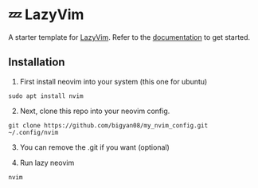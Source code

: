 # 💤 LazyVim

A starter template for [LazyVim](https://github.com/LazyVim/LazyVim).
Refer to the [documentation](https://lazyvim.github.io/installation) to get started.


## Installation 

1. First install neovim into your system (this one for ubuntu)
```
sudo apt install nvim
```

2. Next, clone this repo into your neovim config.
```
git clone https://github.com/bigyan08/my_nvim_config.git ~/.config/nvim
```

3. You can remove the .git if you want (optional)

4. Run lazy neovim
```
nvim
```
